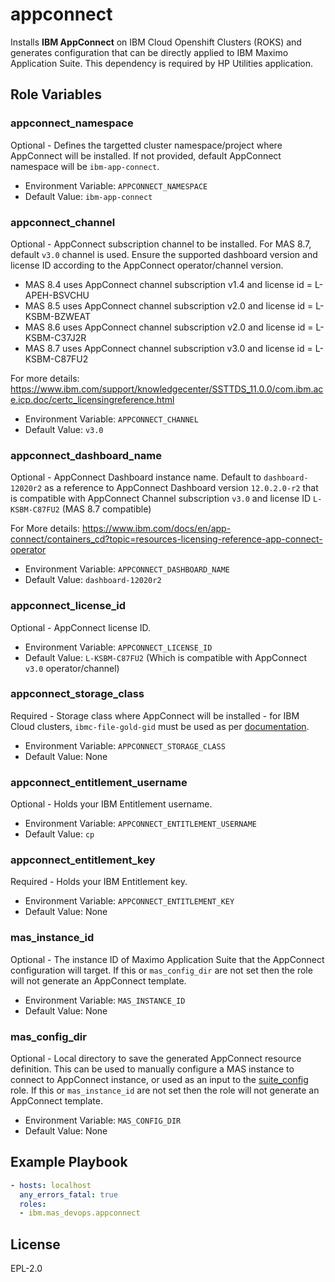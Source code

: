 appconnect
==========

Installs **IBM AppConnect** on IBM Cloud Openshift Clusters (ROKS) and generates configuration that can be directly applied to IBM Maximo Application Suite.
This dependency is required by HP Utilities application.

Role Variables
--------------

### appconnect_namespace
Optional - Defines the targetted cluster namespace/project where AppConnect will be installed. If not provided, default AppConnect namespace will be `ibm-app-connect`.

- Environment Variable: `APPCONNECT_NAMESPACE`
- Default Value: `ibm-app-connect`

### appconnect_channel
Optional - AppConnect subscription channel to be installed. For MAS 8.7, default `v3.0` channel is used. Ensure the supported dashboard version and license ID according to the AppConnect operator/channel version.

- MAS 8.4 uses AppConnect channel subscription v1.4 and license id = L-APEH-BSVCHU
- MAS 8.5 uses AppConnect channel subscription v2.0 and license id = L-KSBM-BZWEAT
- MAS 8.6 uses AppConnect channel subscription v2.0 and license id = L-KSBM-C37J2R
- MAS 8.7 uses AppConnect channel subscription v3.0 and license id = L-KSBM-C87FU2

For more details: https://www.ibm.com/support/knowledgecenter/SSTTDS_11.0.0/com.ibm.ace.icp.doc/certc_licensingreference.html

- Environment Variable: `APPCONNECT_CHANNEL`
- Default Value: `v3.0`

### appconnect_dashboard_name
Optional - AppConnect Dashboard instance name. Default to `dashboard-12020r2` as a reference to AppConnect Dashboard version `12.0.2.0-r2` that is compatible with AppConnect Channel subscription `v3.0` and license ID `L-KSBM-C87FU2` (MAS 8.7 compatible)

For More details: https://www.ibm.com/docs/en/app-connect/containers_cd?topic=resources-licensing-reference-app-connect-operator

- Environment Variable: `APPCONNECT_DASHBOARD_NAME`
- Default Value: `dashboard-12020r2`

### appconnect_license_id
Optional - AppConnect license ID.

- Environment Variable: `APPCONNECT_LICENSE_ID`
- Default Value: `L-KSBM-C87FU2` (Which is compatible with AppConnect `v3.0` operator/channel)

### appconnect_storage_class
Required - Storage class where AppConnect will be installed - for IBM Cloud clusters, `ibmc-file-gold-gid` must be used as per [documentation](https://www.ibm.com/docs/en/app-connect/containers_cd?topic=resources-dashboard-reference#storage).

- Environment Variable: `APPCONNECT_STORAGE_CLASS`
- Default Value: None

### appconnect_entitlement_username
Optional - Holds your IBM Entitlement username.

- Environment Variable: `APPCONNECT_ENTITLEMENT_USERNAME`
- Default Value: `cp`

### appconnect_entitlement_key
Required - Holds your IBM Entitlement key.

- Environment Variable: `APPCONNECT_ENTITLEMENT_KEY`
- Default Value: None

### mas_instance_id
Optional - The instance ID of Maximo Application Suite that the AppConnect configuration will target.  If this or `mas_config_dir` are not set then the role will not generate an AppConnect template.

- Environment Variable: `MAS_INSTANCE_ID`
- Default Value: None

### mas_config_dir
Optional - Local directory to save the generated AppConnect resource definition.  This can be used to manually configure a MAS instance to connect to AppConnect instance, or used as an input to the [suite_config](suite_config.md) role. If this or `mas_instance_id` are not set then the role will not generate an AppConnect template.

- Environment Variable: `MAS_CONFIG_DIR`
- Default Value: None

Example Playbook
----------------

```yaml
- hosts: localhost
  any_errors_fatal: true
  roles:
  - ibm.mas_devops.appconnect
```

License
-------

EPL-2.0
